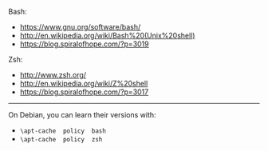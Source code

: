 Bash:

  - https://www.gnu.org/software/bash/
  - http://en.wikipedia.org/wiki/Bash%20(Unix%20shell)
  - https://blog.spiralofhope.com/?p=3019

Zsh:

  - http://www.zsh.org/
  - http://en.wikipedia.org/wiki/Z%20shell
  - https://blog.spiralofhope.com/?p=3017

----

On Debian, you can learn their versions with:

  - `\apt-cache  policy  bash`
  - `\apt-cache  policy  zsh`
